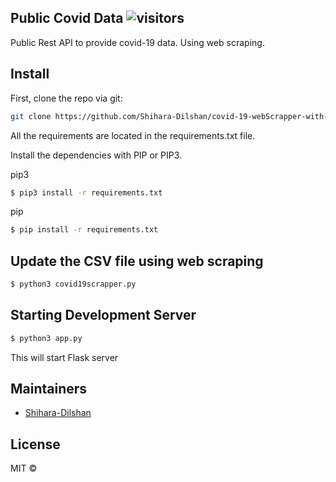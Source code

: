 ## Public Covid Data ![visitors](https://visitor-badge.glitch.me/badge?page_id=coviddataapi.visitor-badge)<br />
Public Rest API to provide covid-19 data. Using web scraping.

## Install

First, clone the repo via git:

```bash
git clone https://github.com/Shihara-Dilshan/covid-19-webScrapper-with-flask-API.git
```
All the requirements are located in the requirements.txt file.

Install the dependencies with PIP or PIP3.

pip3
```bash
$ pip3 install -r requirements.txt
```

pip
```bash
$ pip install -r requirements.txt
```

## Update the CSV file using web scraping

```bash
$ python3 covid19scrapper.py
```

## Starting Development Server

```bash
$ python3 app.py

```
This will start Flask server 


## Maintainers

- [Shihara-Dilshan](https://github.com/Shihara-Dilshan)

## License

MIT © 
